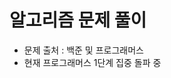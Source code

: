 # 알고리즘 문제 풀이
<ul>
  <li>
    문제 출처 : 백준 및 프로그래머스
  </li>
  <li>
    현재 프로그래머스 1단계 집중 돌파 중
  </li>
</ul>
